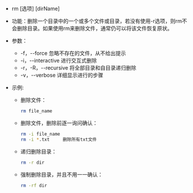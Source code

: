 - rm [选项]  [dirName]

  

- 功能：删除一个目录中的一个或多个文件或目录，若没有使用-r选项，则rm不会删除目录。如果使用rm来删除文件，通常仍可以将该文件恢复原状。

  

- 参数：

  - -f，--force   忽略不存在的文件，从不给出提示
  - -i，--interactive 进行交互式删除
  - -r，-R，--recursive  将全部目录和自目录递归删除
  - -v，--verbose  详细显示进行的步骤
  
  
  
- 示例:

  - 删除文件：

    ```bash
    rm file_name
    ```
    
  - 删除文件，删除前逐一询问确认：
    
    ```bash
    rm -i file_name
    rm -i *.txt		删除所有txt文件
    ```
    
  - 递归删除目录：
    
    ```bash
    rm -r dir
    ```
  - 强制删除目录，并且不用一一确认：
    
    ```bash
    rm -rf dir
    ```
    

